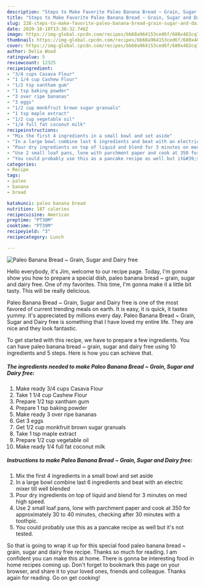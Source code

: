 ```yaml
---
description: "Steps to Make Favorite Paleo Banana Bread ~ Grain, Sugar and Dairy free"
title: "Steps to Make Favorite Paleo Banana Bread ~ Grain, Sugar and Dairy free"
slug: 228-steps-to-make-favorite-paleo-banana-bread-grain-sugar-and-dairy-free
date: 2020-10-10T13:38:32.746Z
image: https://img-global.cpcdn.com/recipes/bb68a964153ced6f/680x482cq70/paleo-banana-bread-grain-sugar-and-dairy-free-recipe-main-photo.jpg
thumbnail: https://img-global.cpcdn.com/recipes/bb68a964153ced6f/680x482cq70/paleo-banana-bread-grain-sugar-and-dairy-free-recipe-main-photo.jpg
cover: https://img-global.cpcdn.com/recipes/bb68a964153ced6f/680x482cq70/paleo-banana-bread-grain-sugar-and-dairy-free-recipe-main-photo.jpg
author: Delia Wood
ratingvalue: 5
reviewcount: 12325
recipeingredient:
- "3/4 cups Casava Flour"
- "1 1/4 cup Cashew Flour"
- "1/2 tsp xantham gum"
- "1 tsp baking powder"
- "3 over ripe bananas"
- "3 eggs"
- "1/2 cup monkfruit brown sugar granuals"
- "1 tsp maple extract"
- "1/2 cup vegetable oil"
- "1/4 full fat coconut milk"
recipeinstructions:
- "Mix the first 4 ingredients in a small bowl and set aside"
- "In a large bowl combine last 6 ingredients and beat with an electric mixer till well blended"
- "Pour dry ingredients on top of liquid and blend for 3 minutes on med high speed."
- "Use 2 small loaf pans, lone with parchment paper and cook at 350 for approximately 30 to 40 minutes, checking after 30 minutes with a toothpic."
- "You could probably use this as a pancake recipe as well but it&#39;s not tested."
categories:
- Recipe
tags:
- paleo
- banana
- bread

katakunci: paleo banana bread 
nutrition: 187 calories
recipecuisine: American
preptime: "PT30M"
cooktime: "PT39M"
recipeyield: "3"
recipecategory: Lunch

---
```



![Paleo Banana Bread ~ Grain, Sugar and Dairy free](https://img-global.cpcdn.com/recipes/bb68a964153ced6f/680x482cq70/paleo-banana-bread-grain-sugar-and-dairy-free-recipe-main-photo.jpg)

Hello everybody, it's Jim, welcome to our recipe page. Today, I'm gonna show you how to prepare a special dish, paleo banana bread ~ grain, sugar and dairy free. One of my favorites. This time, I'm gonna make it a little bit tasty. This will be really delicious.



Paleo Banana Bread ~ Grain, Sugar and Dairy free is one of the most favored of current trending meals on earth. It is easy, it is quick, it tastes yummy. It's appreciated by millions every day. Paleo Banana Bread ~ Grain, Sugar and Dairy free is something that I have loved my entire life. They are nice and they look fantastic.


To get started with this recipe, we have to prepare a few ingredients. You can have paleo banana bread ~ grain, sugar and dairy free using 10 ingredients and 5 steps. Here is how you can achieve that.

<!--inarticleads1-->

##### The ingredients needed to make Paleo Banana Bread ~ Grain, Sugar and Dairy free:

1. Make ready 3/4 cups Casava Flour
1. Take 1 1/4 cup Cashew Flour
1. Prepare 1/2 tsp xantham gum
1. Prepare 1 tsp baking powder
1. Make ready 3 over ripe bananas
1. Get 3 eggs
1. Get 1/2 cup monkfruit brown sugar granuals
1. Take 1 tsp maple extract
1. Prepare 1/2 cup vegetable oil
1. Make ready 1/4 full fat coconut milk




<!--inarticleads2-->

##### Instructions to make Paleo Banana Bread ~ Grain, Sugar and Dairy free:

1. Mix the first 4 ingredients in a small bowl and set aside
1. In a large bowl combine last 6 ingredients and beat with an electric mixer till well blended
1. Pour dry ingredients on top of liquid and blend for 3 minutes on med high speed.
1. Use 2 small loaf pans, lone with parchment paper and cook at 350 for approximately 30 to 40 minutes, checking after 30 minutes with a toothpic.
1. You could probably use this as a pancake recipe as well but it&#39;s not tested.




So that is going to wrap it up for this special food paleo banana bread ~ grain, sugar and dairy free recipe. Thanks so much for reading. I am confident you can make this at home. There is gonna be interesting food in home recipes coming up. Don't forget to bookmark this page on your browser, and share it to your loved ones, friends and colleague. Thanks again for reading. Go on get cooking!
